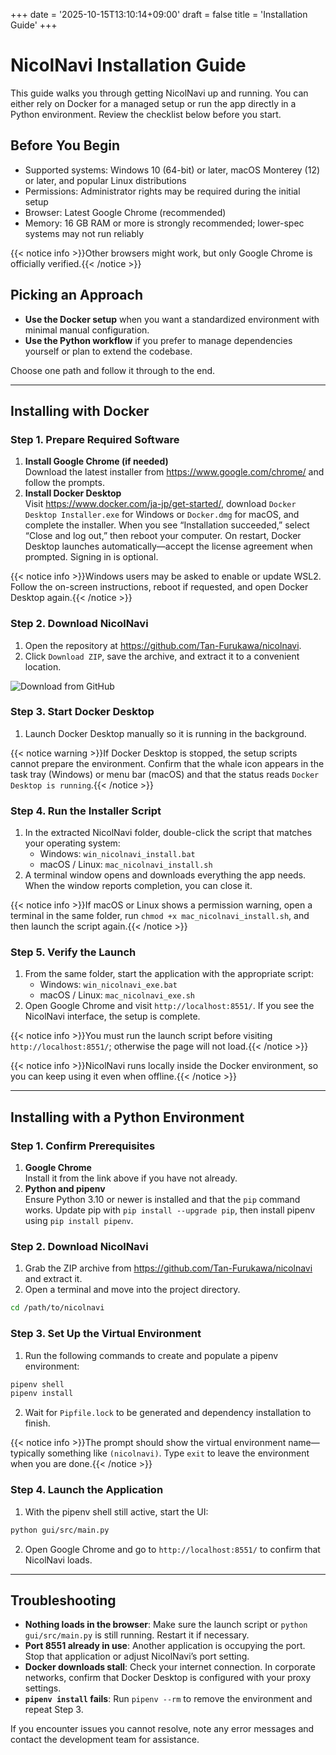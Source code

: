 +++
date = '2025-10-15T13:10:14+09:00'
draft = false
title = 'Installation Guide'
+++

# NicolNavi Installation Guide

This guide walks you through getting NicolNavi up and running. You can either rely on Docker for a managed setup or run the app directly in a Python environment. Review the checklist below before you start.

## Before You Begin

- Supported systems: Windows 10 (64-bit) or later, macOS Monterey (12) or later, and popular Linux distributions
- Permissions: Administrator rights may be required during the initial setup
- Browser: Latest Google Chrome (recommended)
- Memory: 16 GB RAM or more is strongly recommended; lower-spec systems may not run reliably

{{< notice info >}}Other browsers might work, but only Google Chrome is officially verified.{{< /notice >}}

## Picking an Approach

- **Use the Docker setup** when you want a standardized environment with minimal manual configuration.
- **Use the Python workflow** if you prefer to manage dependencies yourself or plan to extend the codebase.

Choose one path and follow it through to the end.

---

## Installing with Docker

### Step 1. Prepare Required Software

1. **Install Google Chrome (if needed)**  
   Download the latest installer from https://www.google.com/chrome/ and follow the prompts.
2. **Install Docker Desktop**  
   Visit https://www.docker.com/ja-jp/get-started/, download `Docker Desktop Installer.exe` for Windows or `Docker.dmg` for macOS, and complete the installer. When you see “Installation succeeded,” select “Close and log out,” then reboot your computer. On restart, Docker Desktop launches automatically—accept the license agreement when prompted. Signing in is optional.

{{< notice info >}}Windows users may be asked to enable or update WSL2. Follow the on-screen instructions, reboot if requested, and open Docker Desktop again.{{< /notice >}}

### Step 2. Download NicolNavi

1. Open the repository at https://github.com/Tan-Furukawa/nicolnavi.
2. Click `Download ZIP`, save the archive, and extract it to a convenient location.

![Download from GitHub](/images/page/install/install_github.png)

### Step 3. Start Docker Desktop

1. Launch Docker Desktop manually so it is running in the background.

{{< notice warning >}}If Docker Desktop is stopped, the setup scripts cannot prepare the environment. Confirm that the whale icon appears in the task tray (Windows) or menu bar (macOS) and that the status reads `Docker Desktop is running`.{{< /notice >}}

### Step 4. Run the Installer Script

1. In the extracted NicolNavi folder, double-click the script that matches your operating system:
   - Windows: `win_nicolnavi_install.bat`
   - macOS / Linux: `mac_nicolnavi_install.sh`
2. A terminal window opens and downloads everything the app needs. When the window reports completion, you can close it.

{{< notice info >}}If macOS or Linux shows a permission warning, open a terminal in the same folder, run `chmod +x mac_nicolnavi_install.sh`, and then launch the script again.{{< /notice >}}

### Step 5. Verify the Launch

1. From the same folder, start the application with the appropriate script:
   - Windows: `win_nicolnavi_exe.bat`
   - macOS / Linux: `mac_nicolnavi_exe.sh`
2. Open Google Chrome and visit `http://localhost:8551/`. If you see the NicolNavi interface, the setup is complete.

{{< notice info >}}You must run the launch script before visiting `http://localhost:8551/`; otherwise the page will not load.{{< /notice >}}

{{< notice info >}}NicolNavi runs locally inside the Docker environment, so you can keep using it even when offline.{{< /notice >}}

---

## Installing with a Python Environment

### Step 1. Confirm Prerequisites

1. **Google Chrome**  
   Install it from the link above if you have not already.
2. **Python and pipenv**  
   Ensure Python 3.10 or newer is installed and that the `pip` command works. Update pip with `pip install --upgrade pip`, then install pipenv using `pip install pipenv`.

### Step 2. Download NicolNavi

1. Grab the ZIP archive from https://github.com/Tan-Furukawa/nicolnavi and extract it.
2. Open a terminal and move into the project directory.

```bash
cd /path/to/nicolnavi
```

### Step 3. Set Up the Virtual Environment

1. Run the following commands to create and populate a pipenv environment:

```bash
pipenv shell
pipenv install
```

2. Wait for `Pipfile.lock` to be generated and dependency installation to finish.

{{< notice info >}}The prompt should show the virtual environment name—typically something like `(nicolnavi)`. Type `exit` to leave the environment when you are done.{{< /notice >}}

### Step 4. Launch the Application

1. With the pipenv shell still active, start the UI:

```bash
python gui/src/main.py
```

2. Open Google Chrome and go to `http://localhost:8551/` to confirm that NicolNavi loads.

---

## Troubleshooting

- **Nothing loads in the browser**: Make sure the launch script or `python gui/src/main.py` is still running. Restart it if necessary.
- **Port 8551 already in use**: Another application is occupying the port. Stop that application or adjust NicolNavi’s port setting.
- **Docker downloads stall**: Check your internet connection. In corporate networks, confirm that Docker Desktop is configured with your proxy settings.
- **`pipenv install` fails**: Run `pipenv --rm` to remove the environment and repeat Step 3.

If you encounter issues you cannot resolve, note any error messages and contact the development team for assistance.
